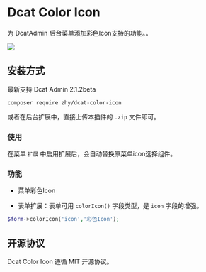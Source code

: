 # Dcat Color Icon

为 DcatAdmin 后台菜单添加彩色Icon支持的功能。。

![](http://cimg.mxrxlb.com/images/f60ea3750a00d12ac4a1a1ffe30f2d50.png)


## 安装方式

最新支持 Dcat Admin 2.1.2beta

`composer require zhy/dcat-color-icon`

或者在后台扩展中，直接上传本插件的 `.zip` 文件即可。

### 使用

在菜单 `扩展` 中启用扩展后，会自动替换原菜单icon选择组件。

### 功能

- 菜单彩色Icon

- 表单扩展：表单可用 `colorIcon()` 字段类型，是 `icon` 字段的增强。

```PHP
$form->colorIcon('icon','彩色Icon');
```

## 开源协议

Dcat Color Icon 遵循 MIT 开源协议。

